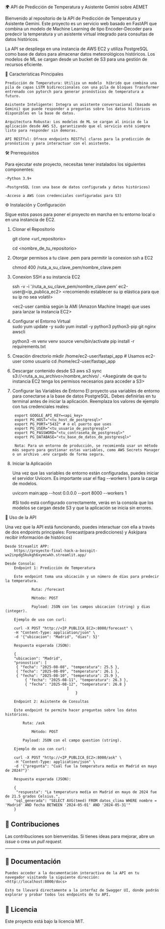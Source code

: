 🌍 API de Predicción de Temperatura y Asistente Gemini sobre AEMET 

Bienvenido al repositorio de la API de Predicción de Temperatura y Asistente Gemini. Este proyecto es un servicio web basado en FastAPI que combina un modelo de Machine Learning de tipo Encoder-Decoder para predecir la temperatura y un asistente virtual integrado para consultas de datos históricos.

La API se despliega en una instancia de AWS EC2 y utiliza PostgreSQL como base de datos para almacenar datos meteorológicos históricos. Los modelos de ML se cargan desde un bucket de S3 para una gestión de recursos eficiente.

🚀 Características Principales

    Predicción de Temperatura: Utiliza un modelo  híbrido que combina una pila de capas LSTM bidireccionales con una pila de bloques Transformer entrenado con pytorch para generar pronósticos de temperatura a futuro.

    Asistente Inteligente: Integra un asistente conversacional (basado en Gemini) que puede responder a preguntas sobre los datos históricos disponibles en la base de datos.

    Arquitectura Robusta: Los modelos de ML se cargan al inicio de la aplicación desde AWS S3, garantizando que el servicio esté siempre listo para responder sin demoras.

    API RESTful: Ofrece endpoints RESTful claros para la predicción de pronósticos y para interactuar con el asistente.


🛠️ Prerrequisitos

Para ejecutar este proyecto, necesitas tener instalados los siguientes componentes:

    -Python 3.9+

    -PostgreSQL (con una base de datos configurada y datos históricos)

    -Acceso a AWS (con credenciales configuradas para S3)



⚙️ Instalación y Configuración

Sigue estos pasos para poner el proyecto en marcha en tu entorno local o en una instancia de EC2.


1. Clonar el Repositorio
   
	git clone <url_repositorio>
 
	cd <nombre_de_tu_repositorio>

2. Otorgar permisos a tu clave .pem para permitir la conexion ssh a EC2
   
   chmod 400 /ruta_a_su_clave_pem/nombre_clave.pem
   
3. Conexion SSH a su instancia EC2
   
   ssh -v -i '/ruta_a_su_clave_pem/nombre_clave.pem' ec2-user@<ip_publica_ec2>
   <recomiendo establecer su ip elástica para que su ip no sea volatil>
   
   <ec2-user cambia según la AMI (Amazon Machine Image) que uses para lanzar la instancia EC2>

4. Configurar el Entorno Virtual   
    sudo yum update -y 
	sudo yum install -y python3 python3-pip git nginx awscli

	python3 -m venv venv
	source venv/bin/activate
	<instalamos las dependencias que hemos especificado en nuestro requirements.txt>
	pip install -r requirements.txt


5. Creación directorio
    mkdir /home/ec2-user/fastapi_app # Usamos ec2-user como usuario
	cd /home/ec2-user/fastapi_app

6. Descargar contenido desde S3
    aws s3 sync s3://<ruta_a_su_archivo>/nombre_archivo/ .
    <Asegúrate de que tu instancia EC2 tenga los permisos necesarios para acceder a S3>

7. Configurar las Variables de Entorno
	El proyecto usa variables de entorno para conectarse a la base de datos PostgreSQL. Debes definirlas en tu terminal antes de iniciar la aplicación.
	Reemplaza los valores de ejemplo con tus credenciales reales:

		export GOOGLE_API_KEY=<api_key>
		export PG_HOST="<tu_host_de_postgresql>"
		export PG_PORT="5432" # o el puerto que uses
		export PG_USER="<tu_usuario_de_postgresql>"
		export PG_PASSWORD="<tu_contraseña_de_postgresql>"
		export PG_DATABASE="<tu_base_de_datos_de_postgresql>"

   		Nota: Para un entorno de producción, se recomienda usar un método más seguro para gestionar estas variables, como AWS Secrets Manager o un archivo .env cargado de forma segura.

8. Iniciar la Aplicación

	Una vez que las variables de entorno están configuradas, puedes iniciar el servidor Uvicorn. Es importante usar el flag --workers 1 para la carga de modelos.
	
	uvicorn main:app --host 0.0.0.0 --port 8000 --workers 1
	
	#Si todo está configurado correctamente, verás en la consola que los modelos se cargan desde S3 y que la aplicación se inicia sin errores.

🧪 Uso de la API

Una vez que la API está funcionando, puedes interactuar con ella a través de dos endpoints principales: Forecast(para predicciones) y Ask(para recibir información de históricos)

	Desde Streamlit APP:
		https://proyecto-final-hack-a-bossgit-wx2inpdg5kukgh6xymcwkh.streamlit.app/
	
	Desde Consola:
		Endpoint 1: Predicción de Temperatura
	
		Este endpoint toma una ubicación y un número de días para predecir la temperatura.
	
	   			Ruta: /forecast
	
	    		Método: POST
	
	    		Payload: JSON con los campos ubicacion (string) y dias (integer).
	
		Ejemplo de uso con curl:
	
		curl -X POST "http://<IP_PUBLICA_EC2>:8000/forecast" \
		-H "Content-Type: application/json" \
		-d '{"ubicacion": "Madrid", "dias": 5}'
	
		Respuesta esperada (JSON):
	
		{
	  	"ubicacion": "Madrid",
	  	"pronostico": [
	   	 { "fecha": "2025-08-08", "temperatura": 25.5 },
	   	 { "fecha": "2025-08-09", "temperatura": 26.1 },
	   	 { "fecha": "2025-08-10", "temperatura": 25.9 },
	    	 { "fecha": "2025-08-11", "temperatura": 26.3 },
	         { "fecha": "2025-08-12", "temperatura": 26.8 }
	  							]
									}
	
		Endpoint 2: Asistente de Consultas
	
		Este endpoint te permite hacer preguntas sobre los datos históricos.
	
	   		Ruta: /ask
	
	    		Método: POST
	
	   		Payload: JSON con el campo question (string).
	
		Ejemplo de uso con curl:
	
		curl -X POST "http://<IP_PUBLICA_EC2>:8000/ask" \
		-H "Content-Type: application/json" \
		-d '{"pregunta": "Cuál fue la temperatura media en Madrid en mayo de 2024?"}'
	
		Respuesta esperada (JSON):
	
		{
	 	 "respuesta": "La temperatura media en Madrid en mayo de 2024 fue de 21.5 grados Celsius.",
	  	"sql_generada": "SELECT AVG(tmed) FROM datos_clima WHERE nombre = 'Madrid' AND fecha BETWEEN '2024-05-01' AND '2024-05-31'"
		}


## 🤝 Contribuciones

Las contribuciones son bienvenidas. Si tienes ideas para mejorar, abre un *issue* o crea un *pull request*.

---

## 📖 Documentación
	Puedes acceder a la documentación interactiva de la API en tu navegador visitando la siguiente dirección:
	<http://localhost:8000/docs>

	Esto te llevará directamente a la interfaz de Swagger UI, donde podrás explorar y probar todos los endpoints de tu API.

## 📝 Licencia

Este proyecto está bajo la licencia MIT.

